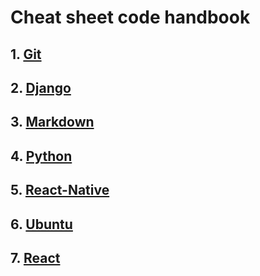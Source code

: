 # Cheat sheet code handbook

## 1. [Git](https://github.com/thien1892/Cheat-Sheet-Handbook/blob/main/git.md)
## 2. [Django](https://github.com/thien1892/Cheat-Sheet-Handbook/blob/main/django.md)
## 3. [Markdown](https://github.com/thien1892/Cheat-Sheet-Handbook/blob/main/markdown.md)
## 4. [Python](https://github.com/thien1892/Cheat-Sheet-Handbook/blob/main/python.md)
## 5. [React-Native](https://github.com/thien1892/Cheat-Sheet-Handbook/blob/main/react-native.md)
## 6. [Ubuntu](https://github.com/thien1892/Cheat-Sheet-Handbook/blob/main/ubuntu.md)
## 7. [React](https://github.com/thien1892/Cheat-Sheet-Handbook/blob/main/react.md)
